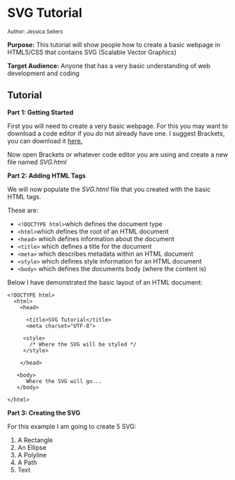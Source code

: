 # SVG Tutorial
<sup>Author: Jessica Sellers</sup>

<strong>Purpose:</strong> This tutorial will show people how to create a basic webpage in HTML5/CSS that contains SVG (Scalable Vector Graphics)

<strong>Target Audience:</strong> Anyone that has a very basic understanding of web development and coding



## Tutorial
<strong>Part 1: Getting Started</strong> 

First you will need to create a very basic webpage. For this you may want to download a code editor if you do not already have one. I suggest Brackets, you can download it [here.](http://brackets.io/)

Now open Brackets or whatever code editor you are using and create a new file named _SVG.html_

<strong>Part 2: Adding HTML Tags</strong> 

We will now populate the _SVG.html_ file that you created with the basic HTML tags. 

These are:
  * ``` <!DOCTYPE html> ```which defines the document type
  * ``` <html> ```which defines the root of an HTML document
  * ```<head>``` which defines information about the document
  * ```<title>``` which defines a title for the document
  * ```<meta>``` which describes metadata within an HTML document
  * ```<style>``` which defines style information for an HTML document
  * ```<body>``` which defines the documents body (where the content is)
  
Below I have demonstrated the basic layout of an HTML document:

``` 
<!DOCTYPE html>
  <html>
    <head>
      
      <title>SVG Tutorial</title>  
      <meta charset="UTF-8">
   
     <style>   
       /* Where the SVG will be styled */   
     </style> 
   
    </head>  
   
   <body>  
      Where the SVG will go...  
   </body>

</html>

```
<strong>Part 3: Creating the SVG</strong>

For this example I am going to create 5 SVG:
 1. A Rectangle 
 2. An Ellipse 
 3. A Polyline
 4. A Path
 5. Text
 

  

